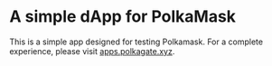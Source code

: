 # A simple dApp for PolkaMask
This is a simple app designed for testing Polkamask. For a complete experience, please visit <a href='https://apps.polkagate.xyz'>apps.polkagate.xyz</a>.